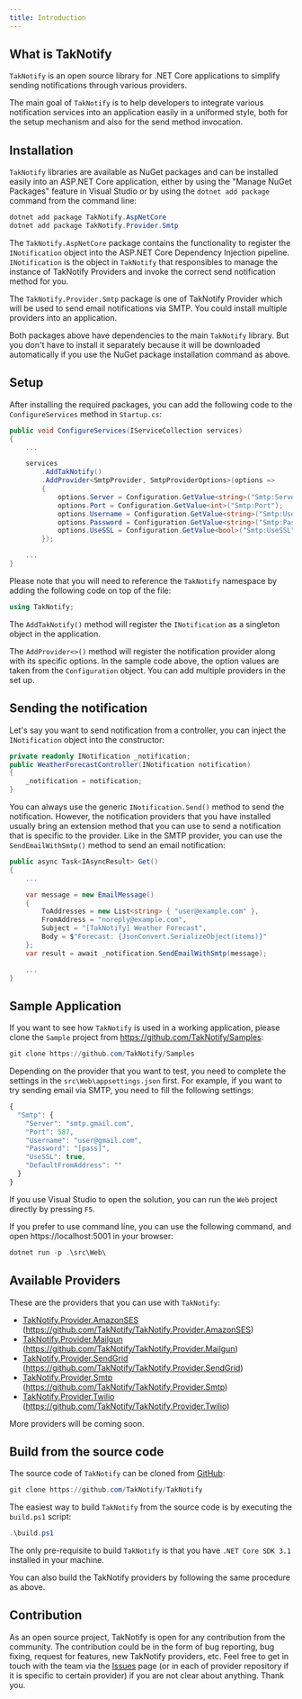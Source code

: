 ```yaml
---
title: Introduction
---
```


## What is TakNotify

`TakNotify` is an open source library for .NET Core applications to simplify sending notifications through various providers.

The main goal of `TakNotify` is to help developers to integrate various notification services into an application easily in a uniformed style, both for the setup mechanism and also for the send method invocation.

## Installation

`TakNotify` libraries are available as NuGet packages and can be installed easily into an ASP.NET Core application, either by using the "Manage NuGet Packages" feature in Visual Studio or by using the `dotnet add package` command from the command line:

```powershell
dotnet add package TakNotify.AspNetCore
dotnet add package TakNotify.Provider.Smtp
```

The `TakNotify.AspNetCore` package contains the functionality to register the `INotification` object into the ASP.NET Core Dependency Injection pipeline. `INotification` is the object in `TakNotify` that responsibles to manage the instance of TakNotify Providers and invoke the correct send notification method for you.

The `TakNotify.Provider.Smtp` package is one of TakNotify Provider which will be used to send email notifications via SMTP. You could install multiple providers into an application.

Both packages above have dependencies to the main `TakNotify` library. But you don't have to install it separately because it will be downloaded automatically if you use the NuGet package installation command as above.

## Setup

After installing the required packages, you can add the following code to the `ConfigureServices` method in `Startup.cs`:

```c#
public void ConfigureServices(IServiceCollection services)
{
    ...

    services
        .AddTakNotify()
        .AddProvider<SmtpProvider, SmtpProviderOptions>(options =>
        {
            options.Server = Configuration.GetValue<string>("Smtp:Server");
            options.Port = Configuration.GetValue<int>("Smtp:Port");
            options.Username = Configuration.GetValue<string>("Smtp:Username");
            options.Password = Configuration.GetValue<string>("Smtp:Password");
            options.UseSSL = Configuration.GetValue<bool>("Smtp:UseSSL");
        });

    ...
}
```

Please note that you will need to reference the `TakNotify` namespace by adding the following code on top of the file:

```c#
using TakNotify;
```

The `AddTakNotify()` method will register the `INotification` as a singleton object in the application.

The `AddProvider<>()` method will register the notification provider along with its specific options. In the sample code above, the option values are taken from the `Configuration` object. You can add multiple providers in the set up.

## Sending the notification

Let's say you want to send notification from a controller, you can inject the `INotification` object into the constructor:

```c#
private readonly INotification _notification;
public WeatherForecastController(INotification notification)
{
    _notification = notification;
}
```

You can always use the generic `INotification.Send()` method to send the notification.
However, the notification providers that you have installed usually bring an extension method that you can use to send a notification that is specific to the provider. 
Like in the SMTP provider, you can use the `SendEmailWithSmtp()` method to send an email notification:

```c#
public async Task<IAsyncResult> Get()
{
    ...

    var message = new EmailMessage()
    {
        ToAddresses = new List<string> { "user@example.com" },
        FromAddress = "noreply@example.com",
        Subject = "[TakNotify] Weather Forecast",
        Body = $"Forecast: {JsonConvert.SerializeObject(items)}"
    };
    var result = await _notification.SendEmailWithSmtp(message);

    ...
}
```

## Sample Application

If you want to see how `TakNotify` is used in a working application, please clone the `Sample` project from https://github.com/TakNotify/Samples:

```powershell
git clone https://github.com/TakNotify/Samples
```

Depending on the provider that you want to test, you need to complete the settings in the `src\Web\appsettings.json` first.
For example, if you want to try sending email via SMTP, you need to fill the following settings:

```javascript
{
  "Smtp": {
    "Server": "smtp.gmail.com",
    "Port": 587,
    "Username": "user@gmail.com",
    "Password": "[pass]",
    "UseSSL": true,
    "DefaultFromAddress": ""
  }
}
```

If you use Visual Studio to open the solution, you can run the `Web` project directly by pressing `F5`.

If you prefer to use command line, you can use the following command, and open https://localhost:5001 in your browser:

```powershell
dotnet run -p .\src\Web\
```

## Available Providers

These are the providers that you can use with `TakNotify`:

- [TakNotify.Provider.AmazonSES](https://www.nuget.org/packages/TakNotify.Provider.AmazonSES/) (https://github.com/TakNotify/TakNotify.Provider.AmazonSES)
- [TakNotify.Provider.Mailgun](https://www.nuget.org/packages/TakNotify.Provider.Mailgun/) (https://github.com/TakNotify/TakNotify.Provider.Mailgun)
- [TakNotify.Provider.SendGrid](https://www.nuget.org/packages/TakNotify.Provider.SendGrid/) (https://github.com/TakNotify/TakNotify.Provider.SendGrid)
- [TakNotify.Provider.Smtp](https://www.nuget.org/packages/TakNotify.Provider.Smtp/) (https://github.com/TakNotify/TakNotify.Provider.Smtp)
- [TakNotify.Provider.Twilio](https://www.nuget.org/packages/TakNotify.Provider.Twilio/) (https://github.com/TakNotify/TakNotify.Provider.Twilio)

More providers will be coming soon.

## Build from the source code

The source code of `TakNotify` can be cloned from [GitHub](https://github.com/TakNotify/TakNotify):

```powershell
git clone https://github.com/TakNotify/TakNotify
```

The easiest way to build `TakNotify` from the source code is by executing the `build.ps1` script:

```powershell
.\build.ps1
```

The only pre-requisite to build `TakNotify` is that you have `.NET Core SDK 3.1` installed in your machine.

You can also build the TakNotify providers by following the same procedure as above.

## Contribution

As an open source project, TakNotify is open for any contribution from the community. The contribution could
be in the form of bug reporting, bug fixing, request for features, new TakNotify providers, etc. Feel free
to get in touch with the team via the [Issues](https://github.com/TakNotify/TakNotify/issues) page 
(or in each of provider repository if it is specific to certain provider) if you
are not clear about anything. Thank you.
